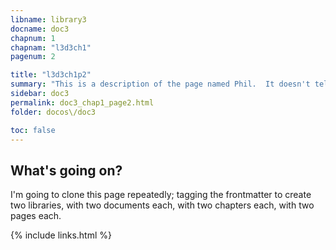 ```yaml
---
libname: library3
docname: doc3
chapnum: 1
chapnam: "l3d3ch1"
pagenum: 2

title: "l3d3ch1p2"
summary: "This is a description of the page named Phil.  It doesn't tell you much, and you shouldn't trust what it does tell you."
sidebar: doc3
permalink: doc3_chap1_page2.html
folder: docos\/doc3

toc: false
---
```


## What's going on?

I'm going to clone this page repeatedly; tagging the frontmatter to create two libraries, with two documents each, with two chapters each, with two pages each.

{% include links.html %}
